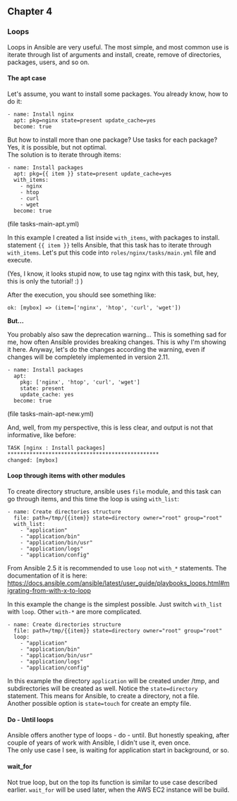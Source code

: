 ## Chapter 4
### Loops

Loops in Ansible are very useful. The most simple, and most common use is
iterate through list of arguments and install, create, remove of directories,
packages, users, and so on.

#### The apt case

Let's assume, you want to install some packages. You already know, how to do it:

```
- name: Install nginx
  apt: pkg=nginx state=present update_cache=yes
  become: true
```

But how to install more than one package? Use tasks for each package? Yes, it
is possible, but not optimal.  
The solution is to iterate through items:  

```
- name: Install packages
  apt: pkg={{ item }} state=present update_cache=yes
  with_items:
    - nginx
    - htop
    - curl
    - wget
  become: true
```

(file tasks-main-apt.yml)

In this example I created a list inside `with_items`, with packages to install.
statement `{{ item }}` tells Ansible, that this task has to iterate through
`with_items`. Let's put this code into `roles/nginx/tasks/main.yml` file and
execute.

(Yes, I know, it looks stupid now, to use tag nginx with this task, but, hey,
  this is only the tutorial! :) )

After the execution, you should see something like:

```
ok: [mybox] => (item=['nginx', 'htop', 'curl', 'wget'])
```

__But...__  

You probably also saw the deprecation warning... This is something sad for me,
how often Ansible provides breaking changes. This is why I'm showing it here.
Anyway, let's do the changes according the warning, even if changes will be
completely implemented in version 2.11.

```
- name: Install packages
  apt:
    pkg: ['nginx', 'htop', 'curl', 'wget']
    state: present
    update_cache: yes
  become: true
```

(file tasks-main-apt-new.yml)

And, well, from my perspective, this is less clear, and output is not that
informative, like before:

```
TASK [nginx : Install packages] ************************************************
changed: [mybox]
```

#### Loop through items with other modules

To create directory structure, ansible uses `file` module, and this task can
go through items, and this time the loop is using `with_list`:

```
- name: Create directories structure
  file: path=/tmp/{{item}} state=directory owner="root" group="root"
  with_list:
    - "application"
    - "application/bin"
    - "application/bin/usr"
    - "application/logs"
    - "application/config"
```

From Ansible 2.5 it is recommended to use `loop` not `with_*` statements.
The documentation of it is here:
https://docs.ansible.com/ansible/latest/user_guide/playbooks_loops.html#migrating-from-with-x-to-loop  

In this example the change is the simplest possible. Just switch `with_list`
with `loop`. Other `with-*` are more complicated.

```
- name: Create directories structure
  file: path=/tmp/{{item}} state=directory owner="root" group="root"
  loop:
    - "application"
    - "application/bin"
    - "application/bin/usr"
    - "application/logs"
    - "application/config"
```

In this example the directory `application` will be created under /tmp, and
subdirectories will be created as well. Notice the `state=directory`
statement. This means for Ansible, to create a directory, not a file.  
Another possible option is `state=touch` for create an empty file.


#### Do - Until loops

Ansible offers another type of loops - do - until. But honestly speaking,
after couple of years of work with Ansible, I didn't use it, even once.  
The only use case I see, is waiting for application start in background, or so.

#### wait_for

Not true loop, but on the top its function is similar to use case described
earlier. `wait_for` will be used later, when the AWS EC2 instance will be build.
